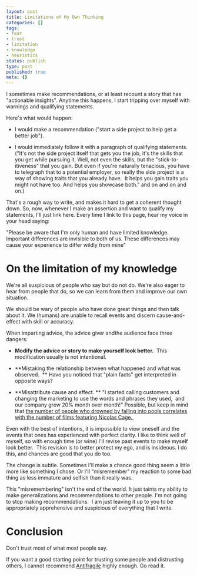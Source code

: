 ```yaml
---
layout: post
title: Limitations of My Own Thinking
categories: []
tags:
- fear
- trust
- limitation
- knowledge
- heuristics
status: publish
type: post
published: true
meta: {}
---
```




I sometimes make recommendations, or at least recount a story that has "actionable insights". Anytime this happens, I start tripping over myself with warnings and qualifying statements.



Here's what would happen:


* I would make a recommendation ("start a side project to help get a better job").


* I would immediately follow it with a paragraph of qualifying statements. ("It's not the side project itself that gets you the job, it's the skills that you get while pursuing it. Well, not even the skills, but the "stick-to-itiveness" that you gain. But even if you're naturally tenacious, you have to telegraph that to a potential employer, so really the side project is a way of showing traits that you already have.  It helps you gain traits you might not have too. And helps you showcase both." and on and on and on.)


That's a rough way to write, and makes it hard to get a coherent thought down. So, now, whenever I make an assertion and want to qualify my statements, I'll just link here. Every time I link to this page, hear my voice in your head saying:



"Please be aware that I'm only human and have limited knowledge. Important differences are invisible to both of us. These differences may cause your experience to differ wildly from mine"


# On the limitation of my knowledge



We're all suspicious of people who 
say but do not 
do. We're also eager to hear from people that 
do, so we can learn from them and improve our own situation.



We should be wary of people who have done great things and then talk about it. We (humans) are unable to recall events and discern cause-and-effect with skill or accuracy.



When imparting advice, the advice giver 
andthe audience face three dangers:


* **Modify the advice or story to make yourself look better.**
 This modification usually is not intentional.


* **Mistaking the relationship between 
what happened and 
what was observed.  **
Have you noticed that "plain facts" get interpreted in opposite ways? 


* **Misattribute cause and effect. **
"I started calling customers and changing the marketing to use the words and phrases they used, 
and our company grew 20% month over month!" Possible, but keep in mind that 
[the number of people who drowned by falling into pools correlates with the number of films featuring Nicolas Cage. ](http://www.tylervigen.com/spurious-correlations)


Even with the best of intentions, it is impossible to view oneself and the events that ones has experienced with perfect clarity. I like to think well of myself, so with enough time (or wine) I'll revise past events to make myself look better.
 This revision is to better protect my ego, and is insideous. I do this, and chances are good that you do too. 



The change is subtle. Sometimes I'll make a chance good thing seem a little more like something I chose. Or I'll "misremember" my reaction to some bad thing as less immature and selfish than it really was. 



This "misremembering" isn't the end of the world. It just taints my ability to make generalizations and recommendations to other people. I'm not going to stop making recommendations.  I am just leaving it up to you to be appropriately apprehensive and suspicious of everything that I write. 


# Conclusion



Don't trust most of what most people say.



If you want a good starting point for trusting some people and distrusting others, I cannot recommend 
[Antifragile](http://www.amazon.com/Antifragile-Things-That-Disorder-Incerto/dp/0812979680) highly enough. Go read it.
